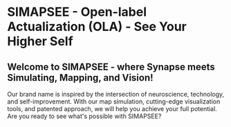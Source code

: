 
# SIMAPSEE - Open-label Actualization (OLA) - See Your Higher Self

## Welcome to SIMAPSEE - where Synapse meets Simulating, Mapping, and Vision!

Our brand name is inspired by the intersection of neuroscience, technology, and self-improvement. With our map simulation, cutting-edge visualization tools, and patented approach, we will help you achieve your full potential. Are you ready to see what's possible with SIMAPSEE?
